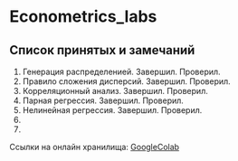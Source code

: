 # Econometrics_labs

## Список принятых и замечаний

1. Генерация распределенией. Завершил. Проверил.
2. Правило сложения дисперсий. Завершил. Проверил.
3. Корреляционный анализ. Завершил. Проверил.
4. Парная регрессия. Завершил. Проверил.
5. Нелинейная регрессия. Завершил. Проверил.
6.
7.  

Ссылки на онлайн хранилища:
[GoogleColab](https://drive.google.com/drive/folders/1XbEcVASzS3khxjEvs-NWOhFAA58UNHYV?usp=drive_link)
